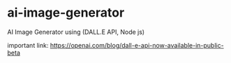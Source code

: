 # ai-image-generator
AI Image Generator using (DALL.E API, Node js)

important link: https://openai.com/blog/dall-e-api-now-available-in-public-beta
